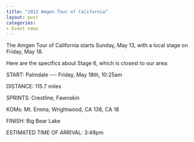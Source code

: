 ```yaml
---
title: "2012 Amgen Tour of California"
layout: post
categories:
- Event news
---
```


The Amgen Tour of California starts Sunday, May 13, with a local stage on Friday, May 18.

Here are the specifics about Stage 6, which is closest to our area:

START: Palmdale --- Friday, May 18th, 10:25am

DISTANCE: 115.7 miles

SPRINTS: Crestline, Fawnskin

KOMs: Mt. Emma, Wrightwood, CA 138, CA 18

FINISH: Big Bear Lake

ESTIMATED TIME OF ARRIVAL: 3:49pm
